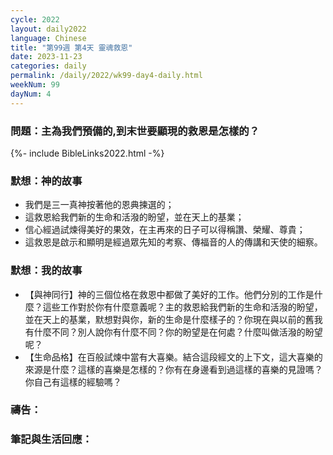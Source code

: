 ```yaml
---
cycle: 2022
layout: daily2022
language: Chinese
title: "第99週 第4天 靈魂救恩"
date: 2023-11-23
categories: daily
permalink: /daily/2022/wk99-day4-daily.html
weekNum: 99
dayNum: 4
---
```


### 問題：主為我們預備的,到末世要顯現的救恩是怎樣的？

{%- include BibleLinks2022.html -%}

### 默想：神的故事 
+ 我們是三一真神按著他的恩典揀選的；
+ 這救恩給我們新的生命和活潑的盼望，並在天上的基業；
+ 信心經過試煉得美好的果效，在主再來的日子可以得稱讚、榮耀、尊貴；
+ 這救恩是啟示和顯明是經過眾先知的考察、傳福音的人的傳講和天使的細察。

### 默想：我的故事
+ 【與神同行】神的三個位格在救恩中都做了美好的工作。他們分別的工作是什麼？這些工作對於你有什麼意義呢？主的救恩給我們新的生命和活潑的盼望，並在天上的基業，默想對與你，新的生命是什麼樣子的？你現在與以前的舊我有什麼不同？別人說你有什麼不同？你的盼望是在何處？什麼叫做活潑的盼望呢？
+ 【生命品格】在百般試煉中當有大喜樂。結合這段經文的上下文，這大喜樂的來源是什麼？這樣的喜樂是怎樣的？你有在身邊看到過這樣的喜樂的見證嗎？你自己有這樣的經驗嗎？

### 禱告：

### 筆記與生活回應：
